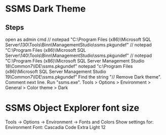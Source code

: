 # SSMS Dark Theme

## Steps
open as admin cmd
// notepad "C:\Program Files (x86)\Microsoft SQL Server\130\Tools\Binn\ManagementStudio\ssms.pkgundef"
// notepad "C:\Program Files (x86)\Microsoft SQL Server\140\Tools\Binn\ManagementStudio\ssms.pkgundef"
// notepad "C:\Program Files (x86)\Microsoft SQL Server Management Studio 18\Common7\IDE\ssms.pkgundef"
notepad "c:\Program Files (x86)\Microsoft SQL Server Management Studio 19\Common7\IDE\ssms.pkgundef"
Find the string "// Remove Dark theme".
Comment next line.
Run "ssms.exe".
Tools > Options > Environment > General > Color theme > Dark

# SSMS Object Explorer font size
Tools → Options → Environment → Fonts and Colors
Show settings for: Environment
Font: Cascadia Code Extra Light 12
